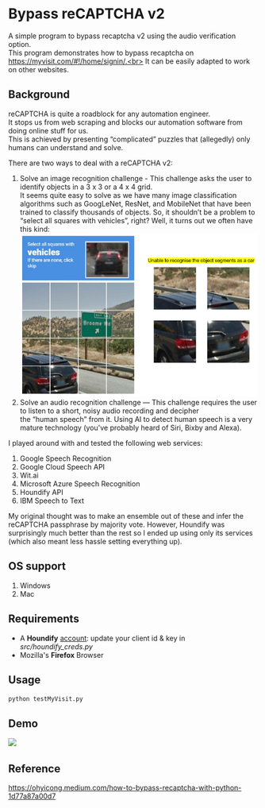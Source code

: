 # Bypass reCAPTCHA v2
A simple program to bypass recaptcha v2 using the audio verification option. <br>
This program demonstrates how to bypass recaptcha on https://myvisit.com/#!/home/signin/.<br>
It can be easily adapted to work on other websites.<br>

## Background
reCAPTCHA is quite a roadblock for any automation engineer.<br>
It stops us from web scraping and blocks our automation software from doing online stuff for us.<br> This is achieved by presenting “complicated” puzzles that (allegedly) only humans can understand and solve.


There are two ways to deal with a reCAPTCHA v2:
1. Solve an image recognition challenge - This challenge asks the user to identify objects in a 3 x 3 or a 4 x 4 grid.<br> It seems quite easy to solve as we have many image classification algorithms such as GoogLeNet, ResNet, and MobileNet that have been trained to classify thousands of objects. So, it shouldn’t be a problem to “select all squares with vehicles”, right? Well, it turns out we often have this kind:<br>
![](images/problem.png)
2. Solve an audio recognition challenge — This challenge requires the user to listen to a short, noisy audio recording and decipher<br> the “human speech” from it. Using AI to detect human speech is a very mature technology (you've probably heard of Siri, Bixby and Alexa).

I played around with and tested the following web services:
1. Google Speech Recognition
2. Google Cloud Speech API
3. Wit.ai
4. Microsoft Azure Speech Recognition
5. Houndify API
6. IBM Speech to Text

My original thought was to make an ensemble out of these and infer the reCAPTCHA passphrase by majority vote. However, Houndify was surprisingly much better than the rest so I ended up using only its services (which also meant less hassle setting everything up).

## OS support
1. Windows
2. Mac

## Requirements
* A <b>Houndify</b> [account](https://www.houndify.com/signup): update your client id & key in <i>src/houndify_creds.py</i>
* Mozilla's <b>Firefox</b> Browser

## Usage
```
python testMyVisit.py
```

## Demo
![](images/demo.gif)

## Reference
https://ohyicong.medium.com/how-to-bypass-recaptcha-with-python-1d77a87a00d7
